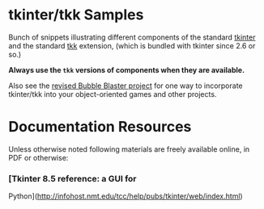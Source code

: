 tkinter/tkk Samples
===================

Bunch of snippets illustrating different components of the standard
[tkinter](https://docs.python.org/3.4/library/tkinter.html) and the
standard [tkk](https://docs.python.org/3.4/library/tkinter.ttk.html)
extension, (which is bundled with tkinter since 2.6 or so.)

**Always use the `tkk` versions of components when they are available.**

Also see the [revised Bubble Blaster
project](https://github.com/skilstak/dk-help-your-kids-with-computer-coding/blob/master/bubble-blaster/revised-oop.py)
for one way to incorporate tkinter/tkk into your object-oriented games
and other projects.

Documentation Resources
=======================

Unless otherwise noted following materials are freely available online,
in PDF or otherwise:

### [Tkinter 8.5 reference: a GUI for
Python](http://infohost.nmt.edu/tcc/help/pubs/tkinter/web/index.html)

